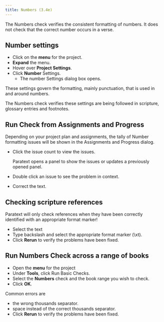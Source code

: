 ```yaml
---
title: Numbers (3.4e)
---
```

The Numbers check verifies the consistent formatting of numbers. It does not check that the correct number occurs in a verse.

## Number settings

- Click on the **menu** for the project.
- **Expand** the menu.
- Hover over **Project Settings**.
- Click **Number** Settings.
  - The number Settings dialog box opens.

These settings govern the formatting, mainly punctuation, that is used in and around numbers.

The Numbers check verifies these settings are being followed in scripture, glossary entries and footnotes.

## Run Check from Assignments and Progress

Depending on your project plan and assignments, the tally of Number formatting issues will be shown in the Assignments and Progress dialog.

- Click the issue count to view the issues.

    Paratext opens a panel to show the issues or updates a previously opened panel.

- Double click an issue to see the problem in context.
- Correct the text.

## Checking scripture references

Paratext will only check references when they have been correctly identified with an appropriate format marker!

- Select the text
- Type backslash and select the appropriate format marker (\\xt).
- Click **Rerun** to verify the problems have been fixed.

## Run Numbers Check across a range of books

- Open the **menu** for the project
- Under **Tools**, click Run Basic Checks.
- Select the **Numbers** check and the book range you wish to check.
- Click **OK**.

Common errors are

- the wrong thousands separator.
- space instead of the correct thousands separator.
- Click **Rerun** to verify the problems have been fixed.

